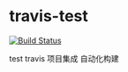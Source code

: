 # travis-test

[![Build Status](https://travis-ci.org/belm/travis-test.svg?branch=master)](https://travis-ci.org/belm/travis-test)

test travis 项目集成 自动化构建
